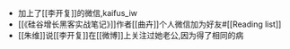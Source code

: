- 加上了[[李开复]]的微信,kaifus_iw
- [[《硅谷增长黑客实战笔记》]]作者[[曲卉]]个人微信加为好友#[[Reading list]]
- [[朱维]]说[[李开复]]在[[微博]]上关注过她老公,因为得了相同的病
